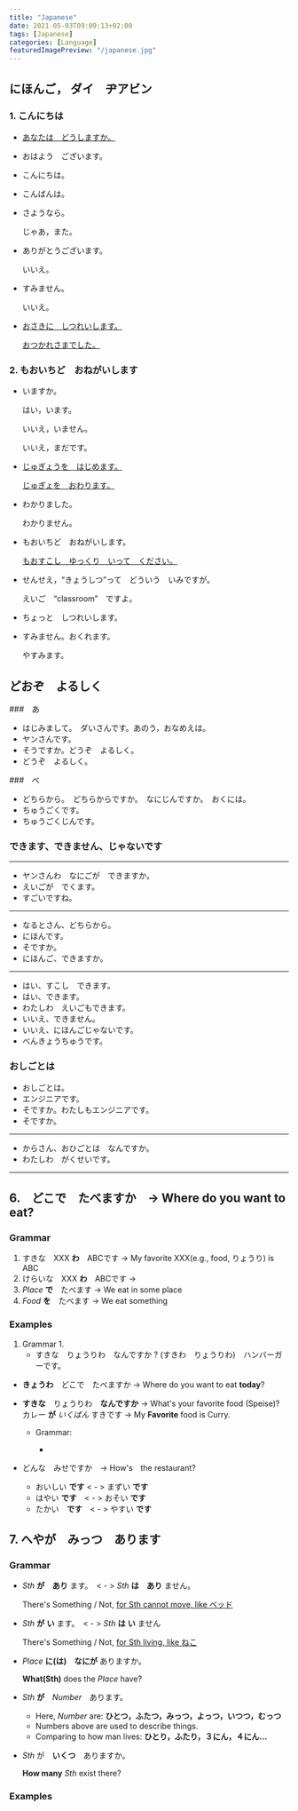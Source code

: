 ```yaml
---
title: "Japanese"
date: 2021-05-03T09:09:13+02:00
tags: [Japanese]
categories: [Language]
featuredImagePreview: "/japanese.jpg"
---
```


## にほんご， ダイ　ヂアビン

### 1. こんにちは

+ <u>あなたは　どうしますか。</u>

+ おはよう　ございます。

+ こんにちは。

+ こんばんは。

+ さようなら。

    じゃあ，また。

+ ありがとうございます。

    いいえ。

+ すみません。

    いいえ。

+ <u>おさきに　しつれいします。</u>

    <u>おつかれさまでした。</u>

### 2. もおいちど　おねがいします

+ いますか。

    はい，います。

    いいえ，いません。

    いいえ，まだです。

+ <u>じゅぎょうを　はじめます。</u>

    <u>じゅぎょを　おわります。</u>

+ わかりました。

    わかりません。

+ もおいちど　おねがいします。

    <u>もおすこし　ゆっくり　いって　ください。</u>

+ せんせえ，“きょうしつ”って　どういう　いみですが。

    えいご　“classroom”　ですよ。

+ ちょっと　しつれいします。

+ すみません。おくれます。

    やすみます。

## どおぞ　よるしく

###　あ

+ はじみまして。　ダいさんです。あのう，おなめえは。
+ ヤンさんです。
+ そうですか。どうぞ　よるしく。
+ どうぞ　よるしく。

###　べ

+ どちらから。　どちらからですか。　なにじんですか。　おくには。
+ ちゅうごくです。
+ ちゅうごくじんです。

### できます、できません、じゃないです

---

+ ヤンさんわ　なにごが　できますか。
+ えいごが　でくます。
+ すごいですね。

---

+ なるとさん、どちらから。
+ にほんです。
+ そですか。
+ にほんご、できますか。

---
+ はい、すこし　できます。
+ はい、できます。
+ わたしわ　えいごもできます。
+ いいえ、できません。
+ いいえ、にほんごじゃないです。
+ べんきょうちゅうです。  

### おしごとは

+ おしごとは。
+ エンジニアです。
+ そですか。わたしもエンジニアです。
+ そですか。

---

+ からさん、おひごとは　なんですか。
+ わたしわ　がくせいです。

---

## 6.　どこで　たべますか　-> Where do you want to eat?

### Grammar

1. すきな　XXX __わ__　ABCです -> My favorite XXX(e.g., food, りょうり) is ABC
2. けらいな　XXX __わ__　ABCです -> 
3. _Place_ __で__　たべます -> We eat in some place
4. _Food_ __を__　たべます -> We eat something

### Examples

1. Grammar 1.
   - すきな　りょうりわ　なんですか ? 
    (すきわ　りょうりわ)　ハンバーガーです。

- __きょうわ__　どこで　たべますか -> Where do you want to eat __today__?

- __すきな__　りょうりわ　__なんですか__ -> What's your favorite food (Speise)?
  カレー __が__ _いくばん_ すきです -> My __Favorite__ food is Curry.
  - Grammar:
    
    - 

- どんな　みせですか　-> How's　the restaurant?
  - おいしい __です__ < - > まずい __です__
  - はやい __です__　< - > おそい __です__
  - たかい　__です__　< - > やすい __です__

## 7. へやが　みっつ　あります

### Grammar

- _Sth_ __が__　__あり__ ます。　< - > _Sth_ __は__　__あり__ ません。
  
  There's Something / Not, <u>for Sth cannot move, like ベッド</u>

- _Sth_ __が__ __い__ ます。　< - > _Sth_ __は__ __い__ ません

  There's Something / Not, <u>for Sth living, like ねこ</u>

- _Place_ __に(は)__　__なにが__ ありますか。　
  
  __What(Sth)__ does the _Place_ have?

- _Sth_ __が__　_Number_　あります。
    - Here, _Number_ are: __ひとつ，ふたつ，みっつ，よっつ，いつつ，むっつ__
    - Numbers above are used to describe things.
    - Comparing to how man lives: __ひとり，ふたり，３にん，４にん...__

- _Sth_ が　__いくつ__　ありますか。
  
  __How many__ _Sth_ exist there?

### Examples